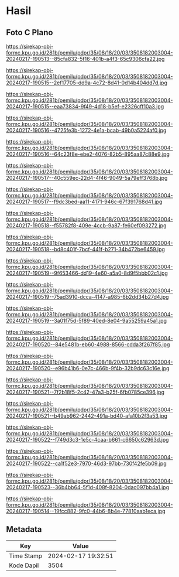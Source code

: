 # Hasil

## Foto C Plano

https://sirekap-obj-formc.kpu.go.id/281b/pemilu/pdpr/35/08/18/20/03/3508182003004-20240217-190513--85cfa832-5f16-401b-a4f3-65c9306cfa22.jpg

https://sirekap-obj-formc.kpu.go.id/281b/pemilu/pdpr/35/08/18/20/03/3508182003004-20240217-190515--2ef17705-dd9a-4c72-8d41-0d14b404dd7d.jpg

https://sirekap-obj-formc.kpu.go.id/281b/pemilu/pdpr/35/08/18/20/03/3508182003004-20240217-190515--eaa73834-9f49-4d18-b5ef-e2326cff10a3.jpg

https://sirekap-obj-formc.kpu.go.id/281b/pemilu/pdpr/35/08/18/20/03/3508182003004-20240217-190516--4725fe3b-1272-4e1a-bcab-49b0a5224af0.jpg

https://sirekap-obj-formc.kpu.go.id/281b/pemilu/pdpr/35/08/18/20/03/3508182003004-20240217-190516--64c23f8e-ebe2-4076-82b5-895aa87c88e9.jpg

https://sirekap-obj-formc.kpu.go.id/281b/pemilu/pdpr/35/08/18/20/03/3508182003004-20240217-190517--40c559ec-22d4-4f46-9049-5a79eff3768b.jpg

https://sirekap-obj-formc.kpu.go.id/281b/pemilu/pdpr/35/08/18/20/03/3508182003004-20240217-190517--f9dc3bed-aa11-4171-946c-67f391768d41.jpg

https://sirekap-obj-formc.kpu.go.id/281b/pemilu/pdpr/35/08/18/20/03/3508182003004-20240217-190518--f55782f8-409e-4ccb-9a87-fe60ef093272.jpg

https://sirekap-obj-formc.kpu.go.id/281b/pemilu/pdpr/35/08/18/20/03/3508182003004-20240217-190518--bd8c401f-7bcf-441f-b271-34b472be6459.jpg

https://sirekap-obj-formc.kpu.go.id/281b/pemilu/pdpr/35/08/18/20/03/3508182003004-20240217-190519--9f653466-dd19-4e60-a5a0-8d9f5bbb02c1.jpg

https://sirekap-obj-formc.kpu.go.id/281b/pemilu/pdpr/35/08/18/20/03/3508182003004-20240217-190519--75ad3910-dcca-4147-a985-6b2dd34b27d4.jpg

https://sirekap-obj-formc.kpu.go.id/281b/pemilu/pdpr/35/08/18/20/03/3508182003004-20240217-190519--3a01f75d-5f89-40ed-8e04-9a55259a45a1.jpg

https://sirekap-obj-formc.kpu.go.id/281b/pemilu/pdpr/35/08/18/20/03/3508182003004-20240217-190520--84e5481b-eb60-4988-8566-cdda3f267f85.jpg

https://sirekap-obj-formc.kpu.go.id/281b/pemilu/pdpr/35/08/18/20/03/3508182003004-20240217-190520--e96b41b6-0e7c-466b-9f4b-32b9dc63c16e.jpg

https://sirekap-obj-formc.kpu.go.id/281b/pemilu/pdpr/35/08/18/20/03/3508182003004-20240217-190521--7f2b18f5-2c42-47a3-b25f-6fb0785ce396.jpg

https://sirekap-obj-formc.kpu.go.id/281b/pemilu/pdpr/35/08/18/20/03/3508182003004-20240217-190521--b49ab962-2442-491a-bd40-afa10b2f3a53.jpg

https://sirekap-obj-formc.kpu.go.id/281b/pemilu/pdpr/35/08/18/20/03/3508182003004-20240217-190522--f749d3c3-1e5c-4caa-b661-c6650c62963d.jpg

https://sirekap-obj-formc.kpu.go.id/281b/pemilu/pdpr/35/08/18/20/03/3508182003004-20240217-190522--ca1f52e3-7970-46d3-97bb-730f42fe5b09.jpg

https://sirekap-obj-formc.kpu.go.id/281b/pemilu/pdpr/35/08/18/20/03/3508182003004-20240217-190523--36b4bb64-5f1d-408f-8204-0dac097bb4a1.jpg

https://sirekap-obj-formc.kpu.go.id/281b/pemilu/pdpr/35/08/18/20/03/3508182003004-20240217-190514--19fcc882-9fc0-44b6-8b4e-77810aab1eca.jpg


## Metadata

| Key        | Value               |
| ---------- | ------------------- |
| Time Stamp | 2024-02-17 19:32:51 |
| Kode Dapil | 3504                |



